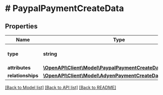 # # PaypalPaymentCreateData

## Properties

Name | Type | Description | Notes
------------ | ------------- | ------------- | -------------
**type** | **string** | The resource&#39;s type |
**attributes** | [**\OpenAPI\Client\Model\PaypalPaymentCreateDataAttributes**](PaypalPaymentCreateDataAttributes.md) |  |
**relationships** | [**\OpenAPI\Client\Model\AdyenPaymentCreateDataRelationships**](AdyenPaymentCreateDataRelationships.md) |  | [optional]

[[Back to Model list]](../../README.md#models) [[Back to API list]](../../README.md#endpoints) [[Back to README]](../../README.md)
